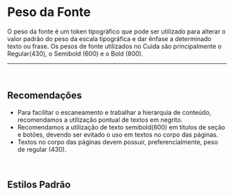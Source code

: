 # Peso da Fonte

O peso da fonte é um token tipográfico que pode ser utilizado para alterar o valor padrão
do peso da escala tipográfica e dar ênfase a determinado texto ou frase.
Os pesos de fonte utilizados no Cuida são principalmente o Regular(430), o Semibold (600) e o Bold (800).

<hr />
<br />

## Recomendações

- Para facilitar o escaneamento e trabalhar a hierarquia de conteúdo, recomendamos a utilização pontual de textos em negrito.
- Recomendamos a utilização de texto semibold(600) em títulos de seção e botões, devendo ser evitado o uso em textos 
no corpo das páginas.
- Textos no corpo das páginas devem possuir, preferencialmente, peso de regular (430).

<br />

## Estilos Padrão

<br />

<FontWeight />

<script setup>
import FontWeight from '@/docs-components/FontWeight.vue';
</script>
